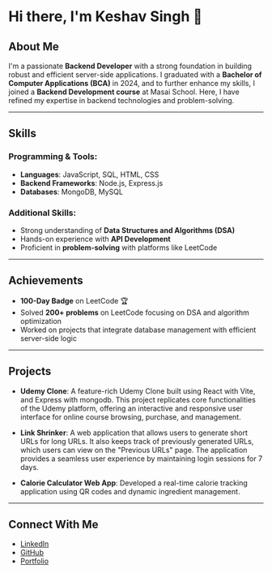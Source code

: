 # Hi there, I'm Keshav Singh 👋

## About Me

I'm a passionate **Backend Developer** with a strong foundation in building robust and efficient server-side applications. I graduated with a **Bachelor of Computer Applications (BCA)** in 2024, and to further enhance my skills, I joined a **Backend Development course** at Masai School. Here, I have refined my expertise in backend technologies and problem-solving.

---

## Skills

### Programming & Tools:
- **Languages**: JavaScript, SQL, HTML, CSS
- **Backend Frameworks**: Node.js, Express.js
- **Databases**: MongoDB, MySQL

### Additional Skills:
- Strong understanding of **Data Structures and Algorithms (DSA)**
- Hands-on experience with **API Development**
- Proficient in **problem-solving** with platforms like LeetCode

---

## Achievements

- **100-Day Badge** on LeetCode 🏆
- Solved **200+ problems** on LeetCode focusing on DSA and algorithm optimization
- Worked on projects that integrate database management with efficient server-side logic

---

## Projects

- **Udemy Clone**: A feature-rich Udemy Clone built using React with Vite, and Express with mongodb. This project replicates core functionalities of the Udemy platform, offering an interactive and responsive user interface for online course browsing, purchase, and management.

- **Link Shrinker**: A web application that allows users to generate short URLs for long URLs. It also keeps track of previously generated URLs, which users can view on the "Previous URLs" page. The application provides a seamless user experience by maintaining login sessions for 7 days.

- **Calorie Calculator Web App**: Developed a real-time calorie tracking application using QR codes and dynamic ingredient management.

---

## Connect With Me

- [LinkedIn](https://www.linkedin.com/in/keshav-singh25)  
- [GitHub](https://github.com/keshavsingh4093)
- [Portfolio](https://keshavsinghportfolio.netlify.app) 

